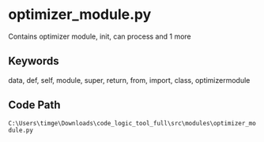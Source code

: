 # optimizer_module.py

Contains optimizer module, init, can process and 1 more

## Keywords

data, def, self, module, super, return, from, import, class, optimizermodule

## Code Path

`C:\Users\timge\Downloads\code_logic_tool_full\src\modules\optimizer_module.py`

